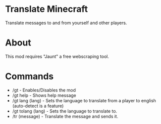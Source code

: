 # Translate Minecraft
Translate messages to and from yourself and other players. 

# About
This mod requires "Jaunt" a free webscraping tool. 

# Commands
- /gt - Enables/Disables the mod 
- /gt help - Shows help message 
- /gt lang (lang) - Sets the language to translate from a player to english (auto-detect is a feature) 
- /gt tolang (lang) - Sets the language to translate to. 
- /tr (message) - Translate the message and sends it. 

